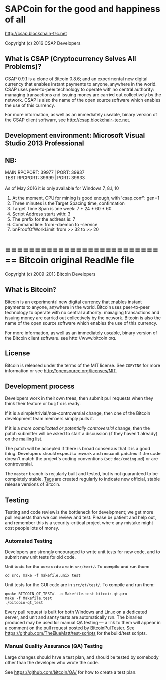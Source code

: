 SAPCoin for the good and happiness of all
=========================================

http://csap.blockchain-tec.net

Copyright (c) 2016 CSAP Developers

What is CSAP (Cryptocurrency Solves All Problems)?
----------------

CSAP 0.9.1 is a clone of Bitcoin 0.8.6; and an experimental new digital
currency that enables instant payments to anyone, anywhere in the world.
CSAP uses peer-to-peer technology to operate with no central authority: 
managing transactions and issuing money are carried out collectively by 
the network. CSAP is also the name of the open source software which 
enables the use of this currency.

For more information, as well as an immediately useable, binary version of
the CSAP client software, see http://csap.blockchain-tec.net.

Development environment: Microsoft Visual Studio 2013 Professional
----------------------

NB:
----------------------
MAIN RPCPORT: 39977 | PORT: 39937 <br/>
TEST RPCPORT: 39999 | PORT: 39933 <br/><br/>
As of May 2016 it is only available for Windows 7, 8.1, 10<br/>
1. At the moment, CPU for mining is good enough, with 'csap.conf': gen=1<br/>
2. Three minutes is the Target Spacing time, confirmation<br/>
3. Target Time Span is one week: 7 * 24 * 60 * 60<br/>
4. Script Address starts with: 3<br/>
5. The prefix for the address is: 7<br/>
6. Command line: from -daemon to -service<br/>
7. bnProofOfWorkLimit: from >> 32 to >> 20<br/>

============================
Bitcoin original ReadMe file
============================

Copyright (c) 2009-2013 Bitcoin Developers

What is Bitcoin?
----------------

Bitcoin is an experimental new digital currency that enables instant payments to
anyone, anywhere in the world. Bitcoin uses peer-to-peer technology to operate
with no central authority: managing transactions and issuing money are carried
out collectively by the network. Bitcoin is also the name of the open source
software which enables the use of this currency.

For more information, as well as an immediately useable, binary version of
the Bitcoin client software, see http://www.bitcoin.org.

License
-------

Bitcoin is released under the terms of the MIT license. See `COPYING` for more
information or see http://opensource.org/licenses/MIT.

Development process
-------------------

Developers work in their own trees, then submit pull requests when they think
their feature or bug fix is ready.

If it is a simple/trivial/non-controversial change, then one of the Bitcoin
development team members simply pulls it.

If it is a *more complicated or potentially controversial* change, then the patch
submitter will be asked to start a discussion (if they haven't already) on the
[mailing list](http://sourceforge.net/mailarchive/forum.php?forum_name=bitcoin-development).

The patch will be accepted if there is broad consensus that it is a good thing.
Developers should expect to rework and resubmit patches if the code doesn't
match the project's coding conventions (see `doc/coding.md`) or are
controversial.

The `master` branch is regularly built and tested, but is not guaranteed to be
completely stable. [Tags](https://github.com/bitcoin/bitcoin/tags) are created
regularly to indicate new official, stable release versions of Bitcoin.

Testing
-------

Testing and code review is the bottleneck for development; we get more pull
requests than we can review and test. Please be patient and help out, and
remember this is a security-critical project where any mistake might cost people
lots of money.

### Automated Testing

Developers are strongly encouraged to write unit tests for new code, and to
submit new unit tests for old code.

Unit tests for the core code are in `src/test/`. To compile and run them:

    cd src; make -f makefile.unix test

Unit tests for the GUI code are in `src/qt/test/`. To compile and run them:

    qmake BITCOIN_QT_TEST=1 -o Makefile.test bitcoin-qt.pro
    make -f Makefile.test
    ./bitcoin-qt_test

Every pull request is built for both Windows and Linux on a dedicated server,
and unit and sanity tests are automatically run. The binaries produced may be
used for manual QA testing — a link to them will appear in a comment on the
pull request posted by [BitcoinPullTester](https://github.com/BitcoinPullTester). See https://github.com/TheBlueMatt/test-scripts
for the build/test scripts.

### Manual Quality Assurance (QA) Testing

Large changes should have a test plan, and should be tested by somebody other
than the developer who wrote the code.

See https://github.com/bitcoin/QA/ for how to create a test plan.
